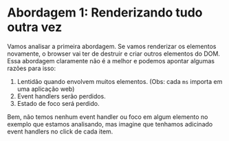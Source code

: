 # Abordagem 1: Renderizando tudo outra vez
Vamos analisar a primeira abordagem. Se vamos renderizar os elementos novamente, o browser vai ter de destruir e criar outros 
elementos do DOM. Essa abordagem claramente não é a melhor e podemos apontar algumas razões para isso:

1. Lentidão quando envolvem muitos elementos. (Obs: cada `ms` importa em uma aplicação web)
2. Event handlers serão perdidos.
3. Estado de foco será perdido.


Bem, não temos nenhum event handler ou foco em algum elemento no exemplo que estamos
analisando, mas imagine que tenhamos adicinado event handlers no click de cada item.

